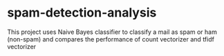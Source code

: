 # spam-detection-analysis
This project uses Naive Bayes classifier to classify a mail as spam or ham (non-spam) and compares the performance of count vectorizer and tfidf vectorizer

